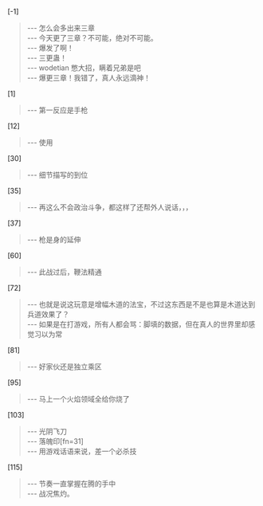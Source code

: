 
[-1] 
>--- 怎么会多出来三章<br>
>--- 今天更了三章？不可能，绝对不可能。<br>
>--- 爆发了啊！<br>
>--- 三更蛊！<br>
>--- wodetian 憋大招，瞒着兄弟是吧<br>
>--- 爆更三章！我错了，真人永远滴神！<br>

[1] 
>--- 第一反应是手枪<br>

[12] 
>--- 使用<br>

[30] 
>--- 细节描写的到位<br>

[35] 
>--- 再这么不会政治斗争，都这样了还帮外人说话，，，<br>

[37] 
>--- 枪是身的延伸<br>

[60] 
>--- 此战过后，鞭法精通<br>

[72] 
>--- 也就是说这玩意是增幅木道的法宝，不过这东西是不是也算是木道达到兵道效果了？<br>
>--- 如果是在打游戏，所有人都会骂：脚填的数据，但在真人的世界里却感觉习以为常<br>

[81] 
>--- 好家伙还是独立乘区<br>

[95] 
>--- 马上一个火焰领域全给你烧了<br>

[103] 
>--- 光阴飞刀<br>
>--- 落魄印[fn=31]<br>
>--- 用游戏话语来说，差一个必杀技<br>

[115] 
>--- 节奏一直掌握在腾的手中<br>
>--- 战况焦灼。<br>

